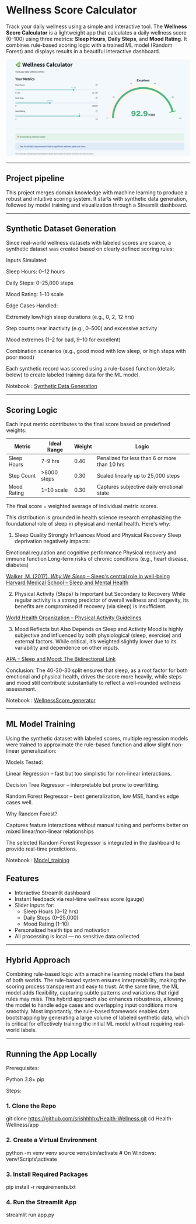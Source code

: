 # Wellness Score Calculator

Track your daily wellness using a simple and interactive tool. The **Wellness Score Calculator** is a lightweight app that calculates a daily wellness score (0–100) using three metrics: **Sleep Hours**, **Daily Steps**, and **Mood Rating**. It combines rule-based scoring logic with a trained ML model (Random Forest) and displays results in a beautiful interactive dashboard.

![Wellness Dashboard](app/assets/dashboard.png)

---

## Project pipeline

This project merges domain knowledge with machine learning to produce a robust and intuitive scoring system. It starts with synthetic data generation, followed by model training and visualization through a Streamlit dashboard.

---

## Synthetic Dataset Generation

Since real-world wellness datasets with labeled scores are scarce, a synthetic dataset was created based on clearly defined scoring rules:

Inputs Simulated:

Sleep Hours: 0–12 hours

Daily Steps: 0–25,000 steps

Mood Rating: 1–10 scale

Edge Cases Handled:

Extremely low/high sleep durations (e.g., 0, 2, 12 hrs)

Step counts near inactivity (e.g., 0–500) and excessive activity

Mood extremes (1–2 for bad, 9–10 for excellent)

Combination scenarios (e.g., good mood with low sleep, or high steps with poor mood)

Each synthetic record was scored using a rule-based function (details below) to create labeled training data for the ML model.

Notebook : [Synthetic Data Generation](notebooks/synthetic_data.ipynb)

---

## Scoring Logic

Each input metric contributes to the final score based on predefined weights:

| Metric       | Ideal Range     | Weight   | Logic                                                             |
|--------------|------------------|---------|-------------------------------------------------------------------|
| Sleep Hours  | 7–9 hrs          | 0.40    | Penalized for less than 6 or more than 10 hrs                     |
| Step Count   | >8000 steps      | 0.30    | Scaled linearly up to 25,000 steps                                |
| Mood Rating  | 1–10 scale       | 0.30    | Captures subjective daily emotional state                         |

The final score = weighted average of individual metric scores.  

This distribution is grounded in health science research emphasizing the foundational role of sleep in physical and mental health. Here's why:

1. Sleep Quality Strongly Influences Mood and Physical Recovery
Sleep deprivation negatively impacts:

Emotional regulation and cognitive performance
Physical recovery and immune function
Long-term risks of chronic conditions (e.g., heart disease, diabetes)


[Walker, M. (2017). *Why We Sleep* – Sleep's central role in well-being](https://www.ncbi.nlm.nih.gov/pmc/articles/PMC2656292/)
[Harvard Medical School – Sleep and Mental Health](https://www.health.harvard.edu/newsletter_article/sleep-and-mental-health)


2. Physical Activity (Steps) Is Important but Secondary to Recovery
While regular activity is a strong predictor of overall wellness and longevity, its benefits are compromised if recovery (via sleep) is insufficient.

[World Health Organization – Physical Activity Guidelines](https://www.who.int/news-room/fact-sheets/detail/physical-activity)  

3. Mood Reflects but Also Depends on Sleep and Activity
Mood is highly subjective and influenced by both physiological (sleep, exercise) and external factors. While critical, it’s weighted slightly lower due to its variability and dependence on other inputs.

[APA – Sleep and Mood: The Bidirectional Link](https://www.apa.org/news/press/releases/stress/2013/sleep)

Conclusion: The 40-30-30 split ensures that sleep, as a root factor for both emotional and physical health, drives the score more heavily, while steps and mood still contribute substantially to reflect a well-rounded wellness assessment.

Notebook : [WellnessScore_generator](notebooks/WellnessScore_generator.ipynb)

---

## ML Model Training

Using the synthetic dataset with labeled scores, multiple regression models were trained to approximate the rule-based function and allow slight non-linear generalization:

Models Tested:

Linear Regression – fast but too simplistic for non-linear interactions.

Decision Tree Regressor – interpretable but prone to overfitting.

Random Forest Regressor – best generalization, low MSE, handles edge cases well.

Why Random Forest?

Captures feature interactions without manual tuning and performs better on mixed linear/non-linear relationships

The selected Random Forest Regressor is integrated in the dashboard to provide real-time predictions.

Notebook : [Model_training](notebooks/Model_training.ipynb)


## Features

- Interactive Streamlit dashboard
- Instant feedback via real-time wellness score (gauge)
- Slider inputs for:
  - Sleep Hours (0–12 hrs)
  - Daily Steps (0–25,000)
  - Mood Rating (1–10)
- Personalized health tips and motivation
- All processing is local — no sensitive data collected

---

## Hybrid Approach 

Combining rule-based logic with a machine learning model offers the best of both worlds. The rule-based system ensures interpretability, making the scoring process transparent and easy to trust. At the same time, the ML model adds flexibility, capturing subtle patterns and variations that rigid rules may miss. This hybrid approach also enhances robustness, allowing the model to handle edge cases and overlapping input conditions more smoothly. Most importantly, the rule-based framework enables data bootstrapping by generating a large volume of labeled synthetic data, which is critical for effectively training the initial ML model without requiring real-world labels.

--- 

## Running the App Locally

Prerequisites:


Python 3.8+
pip


Steps:
### 1. Clone the Repo


git clone https://github.com/srishhhhx/Health-Wellness.git
cd Health-Wellness/app

### 2. Create a Virtual Environment


python -m venv venv
source venv/bin/activate  # On Windows: venv\Scripts\activate

### 3. Install Required Packages


pip install -r requirements.txt

### 4. Run the Streamlit App


streamlit run app.py
